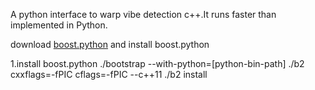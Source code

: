 A python interface to warp vibe detection c++.It runs faster than implemented in Python.

download [boost.python](https://dl.bintray.com/boostorg/release/1.75.0/source/boost_1_75_0_rc1.zip) and install boost.python 

1.install boost.python
./bootstrap --with-python=[python-bin-path]
./b2 cxxflags=-fPIC cflags=-fPIC --c++11
./b2 install
